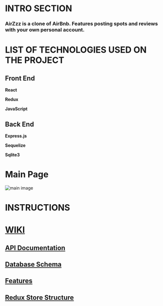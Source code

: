 # INTRO SECTION
### AirZzz is a clone of AirBnb. Features posting spots and reviews with your own personal account.

# LIST OF TECHNOLOGIES USED ON THE PROJECT
## **Front End**
**React**

**Redux**

**JavaScript**

## **Back End**
**Express.js**

**Sequelize**

**Sqlite3**

# Main Page
![main image](https://user-images.githubusercontent.com/107524318/197409096-0f4faf69-665e-4ca0-8b50-9cec82109766.png)

# INSTRUCTIONS

# [WIKI](https://github.com/calvintzeng96/TEST/wiki)
## [API Documentation](https://github.com/calvintzeng96/TEST/wiki/API-Documentation)
## [Database Schema](https://github.com/calvintzeng96/TEST/wiki/Database-Schema)
## [Features](https://github.com/calvintzeng96/TEST/wiki/Features)
## [Redux Store Structure](https://github.com/calvintzeng96/TEST/wiki/Redux-Store-Structure)

